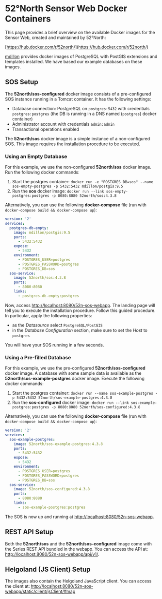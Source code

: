 # 52°North Sensor Web Docker Containers

This page provides a brief overview on the available Docker images for
the Sensor Web, created and maintained by 52°North:

[https://hub.docker.com/r/52north/](https://hub.docker.com/r/52north/)

[mdillon](https://hub.docker.com/r/mdillon/postgis/)
provides docker images of PostgreSQL with PostGIS extensions and templates installed.
We have based our example databases on these images.

## SOS Setup

The **52north/sos-configured** docker image consists of a pre-configured
SOS instance running in a Tomcat container. It has the following settings:

* Database connection: PostgreSQL on `postgres:5432` with credentials `postgres:postgres`
(the DB is running in a DNS named (`postgres`) docker container)
* Administrator account with credentials `admin:admin`
* Transactional operations enabled

The **52north/sos** docker image is a simple instance of a non-configured SOS.
This image requires the installation procedure to be executed.

### Using an Empty Database

For this example, we use the non-configured **52north/sos** docker image.
Run the following docker commands:

1. Start the postgres container:
`docker run -e "POSTGRES_DB=sos" --name sos-empty-postgres -p 5432:5432 mdillon/postgis:9.5`
1. Run the **sos** docker image:
`docker run --link sos-empty-postgres:postgres -p 8080:8080 52north/sos:4.3.8`

Alternatively, you can use the following **docker-compose** file (run with
`docker-compose build && docker-compose up`):

```yml
version: '2'
services:
  postgres-db-empty:
    image: mdillon/postgis:9.5
    ports:
      - 5432:5432
    expose:
      - 5432
    environment:
      - POSTGRES_USER=postgres
      - POSTGRES_PASSWORD=postgres
      - POSTGRES_DB=sos
  sos-service:
    image: 52north/sos:4.3.8
    ports:
      - 8080:8080
    links:
      - postgres-db-empty:postgres
```


Now, access [http://localhost:8080/52n-sos-webapp](http://localhost:8080/52n-sos-webapp).
The landing page will tell you to execute the installation procedure. Follow this
guided procedure. In particular, apply the following properties:

* as the _Datasource_ select `PostgreSQL/PostGIS`
* in the _Database Configuration_ section, make sure to set the
_Host_ to `postgres`

You will have your SOS running in a few seconds.

### Using a Pre-filled Database

For this example, we use the pre-configured **52north/sos-configured** docker image.
A database with some sample data is available as the **52north/sos-example-postgres**
docker image. Execute the following docker commands:

1. Start the postgres container:
`docker run --name sos-example-postgres -p 5432:5432 52north/sos-example-postgres:4.3.8`
1. Run the **sos-configured** docker image:
`docker run --link sos-example-postgres:postgres -p 8080:8080 52north/sos-configured:4.3.8`


Alternatively, you can use the following **docker-compose** file (run with
`docker-compose build && docker-compose up`):

```yml
version: '2'
services:
  sos-example-postgres:
    image: 52north/sos-example-postgres:4.3.8
    ports:
      - 5432:5432
    expose:
      - 5432
    environment:
      - POSTGRES_USER=postgres
      - POSTGRES_PASSWORD=postgres
      - POSTGRES_DB=sos
  sos-service:
    image: 52north/sos-configured:4.3.8
    ports:
      - 8080:8080
    links:
      - sos-example-postgres:postgres
```

The SOS is now up and running at [http://localhost:8080/52n-sos-webapp](http://localhost:8080/52n-sos-webapp).

## REST API Setup

Both the **52north/sos** and the **52north/sos-configured** image come with the
Series REST API bundled in the webapp. You can access the API at:
[http://localhost:8080/52n-sos-webapp/api/v1/](http://localhost:8080/52n-sos-webapp/api/v1/).

## Helgoland (JS Client) Setup

The images also contain the Helgoland JavaScript client. You can access the
client at:
[http://localhost:8080/52n-sos-webapp/static/client/jsClient/#map](http://localhost:8080/52n-sos-webapp/static/client/jsClient/#map)
